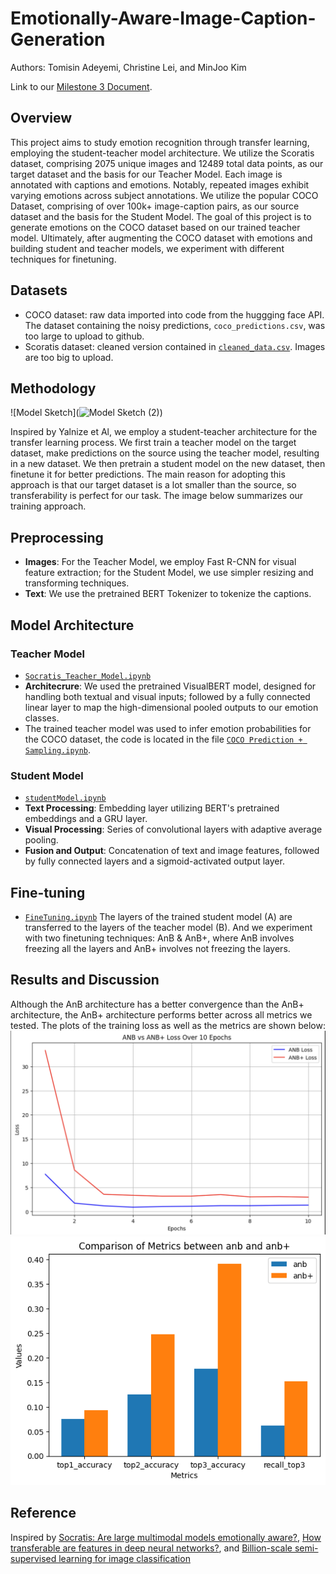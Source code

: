 # Emotionally-Aware-Image-Caption-Generation
Authors: Tomisin Adeyemi, Christine Lei, and MinJoo Kim

Link to our [Milestone 3 Document](https://github.com/Christine-Lei/Emotionally-Aware-Image-Caption-Generation/blob/main/ADS%20Project_%20Milestone%203.pdf).

## Overview
This project aims to study emotion recognition through transfer learning, employing the student-teacher model architecture. We utilize the Scoratis dataset, comprising 2075 unique images and 12489 total data points, as our target dataset and the basis for our Teacher Model. Each image is annotated with captions and emotions. Notably, repeated images exhibit varying emotions across subject annotations. We utilize the popular COCO Dataset, comprising of over 100k+ image-caption pairs, as our source dataset and the basis for the Student Model. The goal of this project is to generate emotions on the COCO dataset based on our trained teacher model. Ultimately, after augmenting the COCO dataset with emotions and building student and teacher models, we experiment with different techniques for finetuning.

## Datasets
- COCO dataset: raw data imported into code from the huggging face API. The dataset containing the noisy predictions, `coco_predictions.csv`, was too large to upload to github.
- Scoratis dataset: cleaned version contained in [`cleaned_data.csv`](https://github.com/Christine-Lei/Emotionally-Aware-Image-Caption-Generation/blob/main/cleaned_data.csv). Images are too big to upload.

## Methodology

![Model Sketch](![Model Sketch (2)](https://github.com/Christine-Lei/Emotionally-Aware-Image-Caption-Generation/assets/98556351/b0536138-c2d0-44e6-88e4-ab3dfcc490f2)) 

Inspired by Yalnize et Al, we employ a student-teacher architecture for the transfer learning process. We first train a teacher model on the target dataset, make predictions on the source using the teacher model, resulting in a new dataset. We then pretrain a student model on the new dataset, then finetune it for better predictions. The main reason for adopting this approach is that our target dataset is a lot smaller than the source, so transferability is perfect for our task. The image below summarizes our training approach.

## Preprocessing
- **Images**: For the Teacher Model, we employ Fast R-CNN for visual feature extraction; for the Student Model, we use simpler resizing and transforming techniques.
- **Text**: We use the pretrained BERT Tokenizer to tokenize the captions.

## Model Architecture
### Teacher Model
- [`Socratis_Teacher_Model.ipynb`](https://github.com/Christine-Lei/Emotionally-Aware-Image-Caption-Generation/blob/main/Socratis_Teacher_Model.ipynb)
- **Architecrure**: We used the pretrained VisualBERT model, designed for handling both textual and visual inputs; followed by a fully connected linear layer to map the high-dimensional pooled outputs to our emotion classes.
-  The trained teacher model was used to infer emotion probabilities for the COCO dataset, the code is located in the file [`COCO Prediction + Sampling.ipynb`](https://github.com/Christine-Lei/Emotionally-Aware-Image-Caption-Generation/blob/main/COCO%20Prediction%20%2B%20Sampling.ipynb).

### Student Model
- [`studentModel.ipynb`](https://github.com/Christine-Lei/Emotionally-Aware-Image-Caption-Generation/blob/main/studentModel.ipynb)
- **Text Processing**: Embedding layer utilizing BERT's pretrained embeddings and a GRU layer.
- **Visual Processing**: Series of convolutional layers with adaptive average pooling.
- **Fusion and Output**: Concatenation of text and image features, followed by fully connected layers and a sigmoid-activated output layer.

## Fine-tuning
- [`FineTuning.ipynb`](https://github.com/Christine-Lei/Emotionally-Aware-Image-Caption-Generation/blob/main/FineTuning.ipynb)
The layers of the trained student model (A) are transferred to the layers of the teacher model (B). And we experiment with two finetuning techniques: AnB & AnB+, where AnB involves freezing all the layers and AnB+ involves not freezing the layers.

## Results and Discussion
Although the AnB architecture has a better convergence than the AnB+ architecture, the AnB+ architecture performs better across all metrics we tested. The plots of the training loss as well as the metrics are shown below:
![anb vs anb+ loss](https://github.com/Christine-Lei/Emotionally-Aware-Image-Caption-Generation/blob/main/anb%20vs%20anbp%20loss.png) 
![metrics](https://github.com/Christine-Lei/Emotionally-Aware-Image-Caption-Generation/blob/main/ab%20abp%20metrics.png ) 


## Reference 
Inspired by [Socratis: Are large multimodal models emotionally aware?](https://arxiv.org/abs/2308.16741), [How transferable are features in deep neural
networks?](https://proceedings.neurips.cc/paper_files/paper/2014/file/375c71349b295fbe2dcdca9206f20a06-Paper.pdf), and [Billion-scale semi-supervised learning for image classification](https://arxiv.org/abs/1905.00546)
